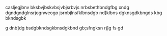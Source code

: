 casljegjbnv bksbvjbskvbsjvbjsrbvjs nrbsbethbndgfbg
xndg 
dgndgndglnsrjognweogo jsrnbjlnsfklbnsdgb
nd]klbns 
dgknsgdkbngds 
kbg
bkndsgbk 
 
g dnb]dg
bsdgbkndsgkbnsdgkbnd
gb;sfngksn
rj]g
fs
gd
